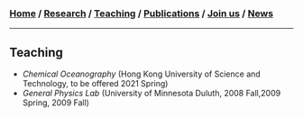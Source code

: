 ### [**Home**](README.md)  /  [**Research**](Research.md)  /  [**Teaching**](Teaching.md)   /  [**Publications**](Publications.md)  /  [**Join us**](Joinus.md)  /  [**News**](News.md) 
---

## Teaching
- _Chemical Oceanography_ (Hong Kong University of Science and Technology, to be offered 2021 Spring) 
- _General Physics Lab_ (University of Minnesota Duluth, 2008 Fall,2009 Spring, 2009 Fall)

